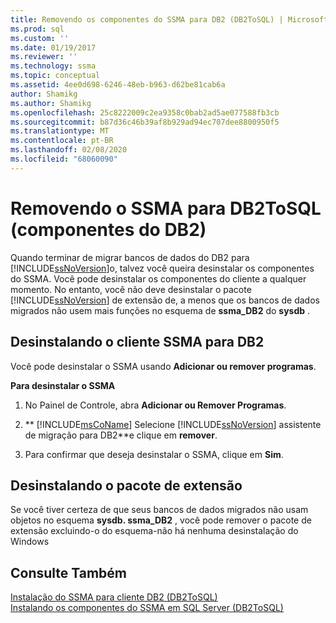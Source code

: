 ```yaml
---
title: Removendo os componentes do SSMA para DB2 (DB2ToSQL) | Microsoft Docs
ms.prod: sql
ms.custom: ''
ms.date: 01/19/2017
ms.reviewer: ''
ms.technology: ssma
ms.topic: conceptual
ms.assetid: 4ee0d698-6246-48eb-b963-d62be81cab6a
author: Shamikg
ms.author: Shamikg
ms.openlocfilehash: 25c8222009c2ea9358c0bab2ad5ae077588fb3cb
ms.sourcegitcommit: b87d36c46b39af8b929ad94ec707dee8800950f5
ms.translationtype: MT
ms.contentlocale: pt-BR
ms.lasthandoff: 02/08/2020
ms.locfileid: "68060090"
---
```

# <a name="removing-ssma-for-db2-components-db2tosql"></a>Removendo o SSMA para DB2ToSQL (componentes do DB2)
Quando terminar de migrar bancos de dados do DB2 para [!INCLUDE[ssNoVersion](../../includes/ssnoversion-md.md)]o, talvez você queira desinstalar os componentes do SSMA. Você pode desinstalar os componentes do cliente a qualquer momento. No entanto, você não deve desinstalar o pacote [!INCLUDE[ssNoVersion](../../includes/ssnoversion-md.md)] de extensão de, a menos que os bancos de dados migrados não usem mais funções no esquema de **ssma_DB2** do **sysdb** .  
  
## <a name="uninstalling-the-ssma-for-db2-client"></a>Desinstalando o cliente SSMA para DB2  
Você pode desinstalar o SSMA usando **Adicionar ou remover programas**.  
  
**Para desinstalar o SSMA**  
  
1.  No Painel de Controle, abra **Adicionar ou Remover Programas**.  
  
2.  ** [!INCLUDE[msCoName](../../includes/msconame_md.md)] Selecione [!INCLUDE[ssNoVersion](../../includes/ssnoversion-md.md)] assistente de migração para DB2**e clique em **remover**.  
  
3.  Para confirmar que deseja desinstalar o SSMA, clique em **Sim**.  
  
## <a name="uninstalling-the-extension-pack"></a>Desinstalando o pacote de extensão  
Se você tiver certeza de que seus bancos de dados migrados não usam objetos no esquema **sysdb. ssma_DB2** , você pode remover o pacote de extensão excluindo-o do esquema-não há nenhuma desinstalação do Windows  
  
## <a name="see-also"></a>Consulte Também  
[Instalação do SSMA para cliente DB2 &#40;DB2ToSQL&#41;](../../ssma/db2/installing-ssma-for-db2-client-db2tosql.md)  
[Instalando os componentes do SSMA em SQL Server &#40;DB2ToSQL&#41;](../../ssma/db2/installing-ssma-components-on-sql-server-db2tosql.md)  
  
